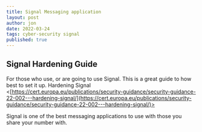 ```yaml
---
title: Signal Messaging application
layout: post
author: jon
date: 2022-03-24
tags: cyber-security signal
published: true
---
```


## Signal Hardening Guide

For those who use, or are going to use Signal. This is a great guide to how best to set it up. Hardening Signal <[https://cert.europa.eu/publications/security-guidance/security-guidance-22-002---hardening-signal/](https://cert.europa.eu/publications/security-guidance/security-guidance-22-002---hardening-signal/)>

Signal is one of the best messaging applications to use with those you share your number with.
